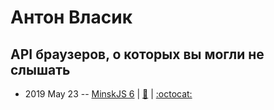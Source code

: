 # Антон Власик

## API браузеров, о которых вы могли не слышать
- 2019 May 23 -- [MinskJS 6](https://www.youtube.com/watch?v=0N6mjg7ON1Q)  | [:notebook:](https://drive.google.com/file/d/1Ufm9cJgrfy__GFPsyKEDHall1Qciqrzv/view) | [:octocat:](https://browser-api.netlify.com/) 
